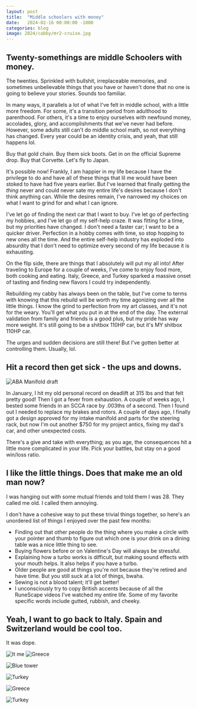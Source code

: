 ```yaml
---
layout: post
title:  "Middle schoolers with money"
date:   2024-02-16 00:00:00 -1000
categories: blog
image: 2024/cabby/mr2-cruise.jpg
---
```

## Twenty-somethings are middle Schoolers with money.

The twenties. Sprinkled with bullshit, irreplaceable memories, and sometimes unbelievable things that you have or haven't done that no one is going to believe your stories. Sounds too familiar.

In many ways, it parallels a lot of what I've felt in middle school, with a little more freedom. For some, it's a transition period from adulthood to parenthood. For others, it's a time to enjoy ourselves with newfound money, accolades, glory, and accomplishments that we've never had before. However, some adults still can't do middle school math, so not everything has changed. Every year could be an identity crisis, and yeah, that still happens lol.

Buy that gold chain.
Buy them sick boots.
Get in on the official Supreme drop.
Buy that Corvette.
Let's fly to Japan.

It's possible now! Frankly, I am happier in my life because I have the privilege to do and have all of these things that lil me would have been stoked to have had five years earlier. But I've learned that finally getting the *thing* never and could never sate my entire life's desires because I don't think anything can. While the desires remain, I've narrowed my choices on what I want to grind for and what I can ignore. 

I've let go of finding the next car that I want to buy. I've let go of perfecting my hobbies, and I've let go of my self-help craze. It was fitting for a time, but my priorities have changed. I don't need a faster car; I want to be a quicker driver. Perfection in a hobby comes with time, so stop hopping to new ones all the time. And the entire self-help industry has exploded into absurdity that I don't need to optimize every second of my life because it is exhausting.

On the flip side, there are things that I absolutely will put my all into! After traveling to Europe for a couple of weeks, I've come to enjoy food more, both cooking and eating. Italy, Greece, and Turkey sparked a massive onset of tasting and finding new flavors I could try independently.

Rebuilding my cabby has always been on the table, but I've come to terms with knowing that this rebuild will be worth my time agonizing over all the little things. I know the grind to perfection from my art classes, and it's not for the weary. You'll get what you put in at the end of the day. The external validation from family and friends is a good plus, but my pride has way more weight. It's still going to be a shitbox 110HP car, but it's MY shitbox 110HP car.

The urges and sudden decisions are still there! But I've gotten better at controlling them. Usually, lol.

## Hit a record then get sick - the ups and downs.

![ABA Manifold draft](https://www.sudoyashi.com/assets/img/2024/cabby/aba-manifold.jpg)

In January, I hit my old personal record on deadlift at 315 lbs and that felt pretty good! Then I got a fever from exhaustion. A couple of weeks ago, I bested some friends in an SCCA race by .003ths of a second. Then I found out I needed to replace my brakes and rotors. A couple of days ago, I finally got a design approved for my intake manifold and parts for the steering rack, but now I'm out another $750 for my project antics, fixing my dad's car, and other unexpected costs.

There's a give and take with everything; as you age, the consequences hit a little more complicated in your life. Pick your battles, but stay on a good win/loss ratio.

## I like the little things. Does that make me an old man now?

I was hanging out with some mutual friends and told them I was 28. They called me old. I called them annoying.

I don't have a cohesive way to put these trivial things together, so here's an unordered list of things I enjoyed over the past few months:

- Finding out that other people do the thing where you make a circle with your pointer and thumb to figure out which one is your drink on a dining table was a nice little thing to see.
- Buying flowers before or on Valentine's Day will always be stressful.
- Explaining how a turbo works is difficult, but making sound effects with your mouth helps. It also helps if you have a turbo.
- Older people are good at things you're not because they're retired and have time. But you still suck at a lot of things, bwaha.
- Sewing is not a blood talent; it'll get better!
- I unconsciously try to copy British accents because of all the RuneScape videos I've watched my entire life. Some of my favorite specific words include gutted, rubbish, and cheeky.

## Yeah, I want to go back to Italy. Spain and Switzerland would be cool too.

It was dope.

![It me](https://www.sudoyashi.com/assets/img/2024/europe-2023/europe-7.jpg)
![Greece](https://www.sudoyashi.com/assets/img/2024/europe-2023/europe-1.jpg)

![Blue tower](https://www.sudoyashi.com/assets/img/2024/europe-2023/europe-3.jpg)

![Turkey](https://www.sudoyashi.com/assets/img/2024/europe-2023/europe-4.jpg)

![Greece](https://www.sudoyashi.com/assets/img/2024/europe-2023/europe-6.jpg)

![Turkey](https://www.sudoyashi.com/assets/img/2024/europe-2023/europe-8.jpg)